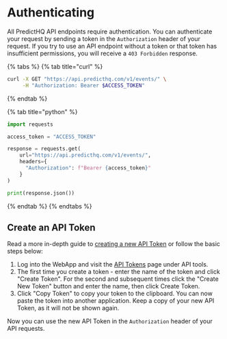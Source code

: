 # Authenticating

All PredictHQ API endpoints require authentication. You can authenticate your request by sending a token in the `Authorization` header of your request. If you try to use an API endpoint without a token or that token has insufficient permissions, you will receive a `403 Forbidden` response.

{% tabs %}
{% tab title="curl" %}
```bash
curl -X GET "https://api.predicthq.com/v1/events/" \
     -H "Authorization: Bearer $ACCESS_TOKEN" 
```
{% endtab %}

{% tab title="python" %}
```python
import requests

access_token = "ACCESS_TOKEN"

response = requests.get(
    url="https://api.predicthq.com/v1/events/",
    headers={
      "Authorization": f"Bearer {access_token}"
    }
)

print(response.json())
```
{% endtab %}
{% endtabs %}

## Create an API Token

Read a more in-depth guide to [creating a new API Token](https://app.gitbook.com/s/Ri9YaBiPckypV66Jggc2/webapp-overview/how-to-create-an-api-token.md) or follow the basic steps below:

1. Log into the WebApp and visit the [API Tokens](https://control.predicthq.com/tokens) page under API tools.
2. The first time you create a token - enter the name of the token and click "Create Token". For the second and subsequent times click the "Create New Token" button and enter the name, then click Create Token.
3. Click "Copy Token" to copy your token to the clipboard. You can now paste the token into another application. Keep a copy of your new API Token, as it will not be shown again.

Now you can use the new API Token in the `Authorization` header of your API requests.
